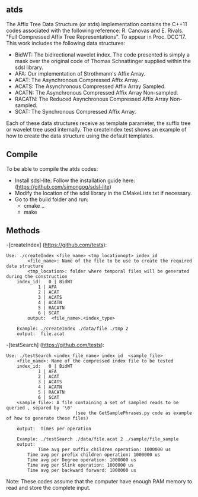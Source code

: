 ## atds

The Affix Tree Data Structure (or atds) implementation contains the C++11 
codes associated with the following reference: 
R. Canovas and E. Rivals. "Full Compressed Affix Tree Representations". To 
appear in Proc. DCC'17. 
This work includes the following data structures:
- BidWT: The bidirectional wavelet index. The code presented is simply a 
	 mask over the original code of Thomas Schnattinger supplied within 
	 the sdsl library. 
- AFA:  Our implementation of Strothmann's Affix Array.
- ACAT: The Asynchronous Compressed Affix Array. 
- ACATS: The Asynchronous Compressed Affix Array Sampled.
- ACATN: The Asynchronous Compressed Affix Array Non-sampled.
- RACATN: The Reduced Asynchronous Compressed Affix Array Non-sampled.
- SCAT: The Synchronous Compressed Affix Array.

Each of these data structures receive as template parameter, the suffix tree or 
wavelet tree used internally. The createIndex test shows an example of how to 
create the data structure using the default templates. 

## Compile

To be able to compile the atds codes: 
- Install sdsl-lite. Follow the installation guide here: (https://github.com/simongog/sdsl-lite)
- Modify the location of the sdsl library in the CMakeLists.txt if necessary.
- Go to the build folder and run: 
	- cmake ..
	- make


## Methods

-[createIndex] (https://github.com/tests):

	Use: ./createIndex <file_name> <tmp_locationopt> index_id
      		<file_name>: Name of the file to be use to create the required data structure 
          	<tmp_location>: folder where temporal files will be generated during the construction
		index_id: 	0 | BidWT
 				1 | AFA
 				2 | ACAT
 				3 | ACATS
 				4 | ACATN
				5 | RACATN
 				6 | SCAT
          	output:  <file_name>.<index_type>

		Example: ./createIndex ./data/file ./tmp 2
		output:  file.acat
        

-[testSearch] (https://github.com/tests):

	Use: ./testSearch <index_file_name> index_id  <sample_file>
		<file_name>: Name of the compressed index file to be tested 
		index_id: 	0 | BidWT
 				1 | AFA
 				2 | ACAT
 				3 | ACATS
 				4 | ACATN
				5 | RACATN
 				6 | SCAT
		<sample_file>: A file containing a set of sampled reads to be queried , separed by '\0' 
                              (see the GetSamplePhrases.py code as example of how to generate these files)
			  
		output:  Times per operation

		Example: ./testSearch ./data/file.acat 2 ./sample/file_sample  
		output:  
		        Time avg per suffix_children operation: 1000000 us
			Time avg per prefix children operation: 1000000 us
			Time avg per Degree operation: 1000000 us
			Time avg per Slink operation: 1000000 us
			Time avg per backward forward: 1000000 us
			
			
			
Note: These codes assume that the computer have enough RAM memory to read and store the complete input.
